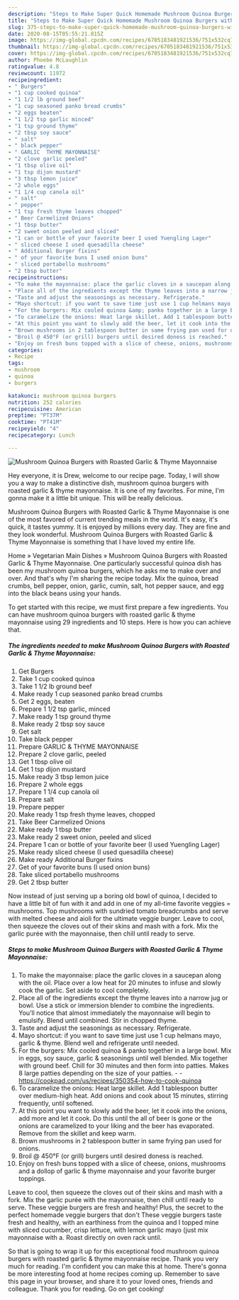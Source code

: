 ```yaml
---
description: "Steps to Make Super Quick Homemade Mushroom Quinoa Burgers with Roasted Garlic &amp;amp; Thyme Mayonnaise"
title: "Steps to Make Super Quick Homemade Mushroom Quinoa Burgers with Roasted Garlic &amp;amp; Thyme Mayonnaise"
slug: 375-steps-to-make-super-quick-homemade-mushroom-quinoa-burgers-with-roasted-garlic-and-amp-thyme-mayonnaise
date: 2020-08-15T05:55:21.815Z
image: https://img-global.cpcdn.com/recipes/6705183481921536/751x532cq70/mushroom-quinoa-burgers-with-roasted-garlic-thyme-mayonnaise-recipe-main-photo.jpg
thumbnail: https://img-global.cpcdn.com/recipes/6705183481921536/751x532cq70/mushroom-quinoa-burgers-with-roasted-garlic-thyme-mayonnaise-recipe-main-photo.jpg
cover: https://img-global.cpcdn.com/recipes/6705183481921536/751x532cq70/mushroom-quinoa-burgers-with-roasted-garlic-thyme-mayonnaise-recipe-main-photo.jpg
author: Phoebe McLaughlin
ratingvalue: 4.8
reviewcount: 11972
recipeingredient:
- " Burgers"
- "1 cup cooked quinoa"
- "1 1/2 lb ground beef"
- "1 cup seasoned panko bread crumbs"
- "2 eggs beaten"
- "1 1/2 tsp garlic minced"
- "1 tsp ground thyme"
- "2 tbsp soy sauce"
- " salt"
- " black pepper"
- " GARLIC  THYME MAYONNAISE"
- "2 clove garlic peeled"
- "1 tbsp olive oil"
- "1 tsp dijon mustard"
- "3 tbsp lemon juice"
- "2 whole eggs"
- "1 1/4 cup canola oil"
- " salt"
- " pepper"
- "1 tsp fresh thyme leaves chopped"
- " Beer Carmelized Onions"
- "1 tbsp butter"
- "2 sweet onion peeled and sliced"
- "1 can or bottle of your favorite beer I used Yuengling Lager"
- " sliced cheese I used quesadilla cheese"
- " Additional Burger fixins"
- " of your favorite buns I used onion buns"
- " sliced portabello mushrooms"
- "2 tbsp butter"
recipeinstructions:
- "To make the mayonnaise: place the garlic cloves in a saucepan along with the oil. Place over a low heat for 20 minutes to infuse and slowly cook the garlic. Set aside to cool completely."
- "Place all of the ingredients except the thyme leaves into a narrow jug or bowl. Use a stick or immersion blender to combine the ingredients. You’ll notice that almost immediately the mayonnaise will begin to emulsify. Blend until combined.  Stir in chopped thyme."
- "Taste and adjust the seasonings as necessary. Refrigerate."
- "Mayo shortcut: if you want to save time just use 1 cup helmans mayo, garlic &amp; thyme.  Blend well and refrigerate  until needed."
- "For the burgers: Mix cooled quinoa &amp; panko together in a large bowl. Mix in eggs, soy sauce, garlic &amp; seasonings until well blended. Mix together with ground beef. Chill for 30 minutes and then form into patties. Makes 8 large patties depending on the size of your patties.  https://cookpad.com/us/recipes/350354-how-to-cook-quinoa"
- "To caramelize the onions: Heat large skillet. Add 1 tablespoon butter over medium-high heat. Add onions and cook about 15 minutes, stirring frequently, until softened."
- "At this point you want to slowly add the beer, let it cook into the onions, add more and let it cook. Do this until the all of beer is gone or the onions are caramelized to your liking and the beer has evaporated. Remove from the skillet and keep warm."
- "Brown mushrooms in 2 tablespoon butter in same frying pan used for onions."
- "Broil @ 450°F (or grill) burgers until desired doness is reached."
- "Enjoy on fresh buns topped with a slice of cheese, onions, mushrooms and a dollop of garlic &amp; thyme mayonnaise and your favorite burger toppings."
categories:
- Recipe
tags:
- mushroom
- quinoa
- burgers

katakunci: mushroom quinoa burgers 
nutrition: 252 calories
recipecuisine: American
preptime: "PT37M"
cooktime: "PT41M"
recipeyield: "4"
recipecategory: Lunch

---
```



![Mushroom Quinoa Burgers with Roasted Garlic &amp; Thyme Mayonnaise](https://img-global.cpcdn.com/recipes/6705183481921536/751x532cq70/mushroom-quinoa-burgers-with-roasted-garlic-thyme-mayonnaise-recipe-main-photo.jpg)

Hey everyone, it is Drew, welcome to our recipe page. Today, I will show you a way to make a distinctive dish, mushroom quinoa burgers with roasted garlic &amp; thyme mayonnaise. It is one of my favorites. For mine, I'm gonna make it a little bit unique. This will be really delicious.

Mushroom Quinoa Burgers with Roasted Garlic &amp; Thyme Mayonnaise is one of the most favored of current trending meals in the world. It's easy, it's quick, it tastes yummy. It is enjoyed by millions every day. They are fine and they look wonderful. Mushroom Quinoa Burgers with Roasted Garlic &amp; Thyme Mayonnaise is something that I have loved my entire life.

Home » Vegetarian Main Dishes » Mushroom Quinoa Burgers with Roasted Garlic &amp; Thyme Mayonnaise. One particularly successful quinoa dish has been my mushroom quinoa burgers, which he asks me to make over and over. And that&#39;s why I&#39;m sharing the recipe today. Mix the quinoa, bread crumbs, bell pepper, onion, garlic, cumin, salt, hot pepper sauce, and egg into the black beans using your hands.


To get started with this recipe, we must first prepare a few ingredients. You can have mushroom quinoa burgers with roasted garlic &amp; thyme mayonnaise using 29 ingredients and 10 steps. Here is how you can achieve that.

<!--inarticleads1-->

##### The ingredients needed to make Mushroom Quinoa Burgers with Roasted Garlic &amp; Thyme Mayonnaise:

1. Get  Burgers
1. Take 1 cup cooked quinoa
1. Take 1 1/2 lb ground beef
1. Make ready 1 cup seasoned panko bread crumbs
1. Get 2 eggs, beaten
1. Prepare 1 1/2 tsp garlic, minced
1. Make ready 1 tsp ground thyme
1. Make ready 2 tbsp soy sauce
1. Get  salt
1. Take  black pepper
1. Prepare  GARLIC &amp; THYME MAYONNAISE
1. Prepare 2 clove garlic, peeled
1. Get 1 tbsp olive oil
1. Get 1 tsp dijon mustard
1. Make ready 3 tbsp lemon juice
1. Prepare 2 whole eggs
1. Prepare 1 1/4 cup canola oil
1. Prepare  salt
1. Prepare  pepper
1. Make ready 1 tsp fresh thyme leaves, chopped
1. Take  Beer Carmelized Onions
1. Make ready 1 tbsp butter
1. Make ready 2 sweet onion, peeled and sliced
1. Prepare 1 can or bottle of your favorite beer (I used Yuengling Lager)
1. Make ready  sliced cheese (I used quesadilla cheese)
1. Make ready  Additional Burger fixins
1. Get  of your favorite buns (I used onion buns)
1. Take  sliced portabello mushrooms
1. Get 2 tbsp butter


Now instead of just serving up a boring old bowl of quinoa, I decided to have a little bit of fun with it and add in one of my all-time favorite veggies = mushrooms. Top mushrooms with sundried tomato breadcrumbs and serve with melted cheese and aioli for the ultimate veggie burger. Leave to cool, then squeeze the cloves out of their skins and mash with a fork. Mix the garlic purée with the mayonnaise, then chill until ready to serve. 

<!--inarticleads2-->

##### Steps to make Mushroom Quinoa Burgers with Roasted Garlic &amp; Thyme Mayonnaise:

1. To make the mayonnaise: place the garlic cloves in a saucepan along with the oil. Place over a low heat for 20 minutes to infuse and slowly cook the garlic. Set aside to cool completely.
1. Place all of the ingredients except the thyme leaves into a narrow jug or bowl. Use a stick or immersion blender to combine the ingredients. You’ll notice that almost immediately the mayonnaise will begin to emulsify. Blend until combined.  Stir in chopped thyme.
1. Taste and adjust the seasonings as necessary. Refrigerate.
1. Mayo shortcut: if you want to save time just use 1 cup helmans mayo, garlic &amp; thyme.  Blend well and refrigerate  until needed.
1. For the burgers: Mix cooled quinoa &amp; panko together in a large bowl. Mix in eggs, soy sauce, garlic &amp; seasonings until well blended. Mix together with ground beef. Chill for 30 minutes and then form into patties. Makes 8 large patties depending on the size of your patties. -  - https://cookpad.com/us/recipes/350354-how-to-cook-quinoa
1. To caramelize the onions: Heat large skillet. Add 1 tablespoon butter over medium-high heat. Add onions and cook about 15 minutes, stirring frequently, until softened.
1. At this point you want to slowly add the beer, let it cook into the onions, add more and let it cook. Do this until the all of beer is gone or the onions are caramelized to your liking and the beer has evaporated. Remove from the skillet and keep warm.
1. Brown mushrooms in 2 tablespoon butter in same frying pan used for onions.
1. Broil @ 450°F (or grill) burgers until desired doness is reached.
1. Enjoy on fresh buns topped with a slice of cheese, onions, mushrooms and a dollop of garlic &amp; thyme mayonnaise and your favorite burger toppings.


Leave to cool, then squeeze the cloves out of their skins and mash with a fork. Mix the garlic purée with the mayonnaise, then chill until ready to serve. These veggie burgers are fresh and healthy! Plus, the secret to the perfect homemade veggie burgers that don&#39;t These veggie burgers taste fresh and healthy, with an earthiness from the quinoa and I topped mine with sliced cucumber, crisp lettuce, with lemon garlic mayo (just mix mayonnaise with a. Roast directly on oven rack until. 

So that is going to wrap it up for this exceptional food mushroom quinoa burgers with roasted garlic &amp; thyme mayonnaise recipe. Thank you very much for reading. I'm confident you can make this at home. There's gonna be more interesting food at home recipes coming up. Remember to save this page in your browser, and share it to your loved ones, friends and colleague. Thank you for reading. Go on get cooking!

